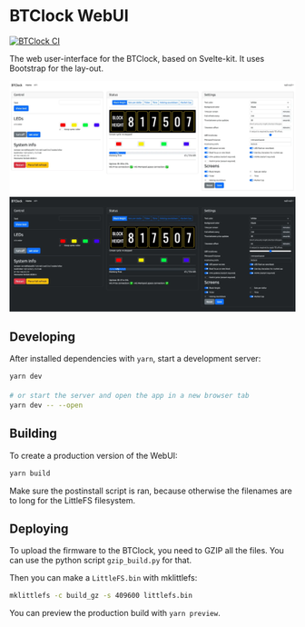 # BTClock WebUI

[![BTClock CI](https://github.com/btclock/webui/actions/workflows/workflow.yml/badge.svg)](https://github.com/btclock/webui2/actions/workflows/workflow.yml)

The web user-interface for the BTClock, based on Svelte-kit. It uses Bootstrap for the lay-out.

![Screenshot](doc/screenshot.webp)
![Screenshot Dark](doc/screenshot-dark.webp)

## Developing

After installed dependencies with `yarn`, start a development server:

```bash
yarn dev

# or start the server and open the app in a new browser tab
yarn dev -- --open
```

## Building

To create a production version of the WebUI:

```bash
yarn build
```

Make sure the postinstall script is ran, because otherwise the filenames are to long for the LittleFS filesystem.

## Deploying

To upload the firmware to the BTClock, you need to GZIP all the files. You can use the python script `gzip_build.py` for that.

Then you can make a `LittleFS.bin` with mklittlefs:

```bash
mklittlefs -c build_gz -s 409600 littlefs.bin
```

You can preview the production build with `yarn preview`.
